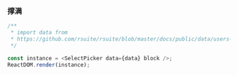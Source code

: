 ### 撑满

<!--start-code-->

```js
/**
 * import data from
 * https://github.com/rsuite/rsuite/blob/master/docs/public/data/users-role.json
 */

const instance = <SelectPicker data={data} block />;
ReactDOM.render(instance);
```

<!--end-code-->
